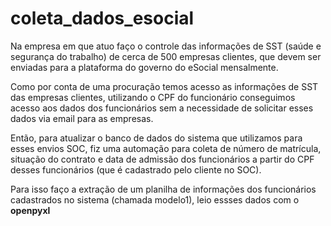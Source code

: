 # coleta_dados_esocial

Na empresa em que atuo faço o controle das informações de SST (saúde e segurança do trabalho) de cerca de 500 empresas clientes, que devem ser enviadas para a plataforma do governo do eSocial mensalmente.

Como por conta de uma procuração temos acesso as informações de SST das empresas clientes, utilizando o CPF do funcionário conseguimos acesso aos dados dos funcionários sem a necessidade de solicitar esses dados via email para as empresas.

Então, para atualizar o banco de dados do sistema que utilizamos para esses envios SOC, fiz uma automação para coleta de número de matrícula, situação do contrato e data de admissão dos funcionários a partir do CPF desses funcionários (que é cadastrado pelo cliente no SOC).

Para isso faço a extração de um planilha de informações dos funcionários cadastrados no sistema (chamada modelo1), leio essses dados com o <b>openpyxl</b> 
